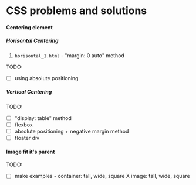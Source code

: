 # CSS problems and solutions

#### Centering element

##### Horisontal Centering

1. `horisontal_1.html` - "margin: 0 auto" method
 
TODO:
- [ ] using absolute positioning 

##### Vertical Centering
TODO:
- [ ] "display: table" method
- [ ] flexbox
- [ ] absolute positioning + negative margin method
- [ ] floater div

#### Image fit it's parent

TODO:
- [ ] make examples - container: tall, wide, square X image: tall, wide, square
